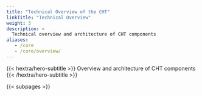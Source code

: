 ```yaml
---
title: "Technical Overview of the CHT"
linkTitle: "Technical Overview"
weight: 3
description: >
  Technical overview and architecture of CHT components
aliases:
   - /core
   - /core/overview/
---
```


{{< hextra/hero-subtitle >}}
  Overview and architecture of CHT components
{{< /hextra/hero-subtitle >}}

{{< subpages >}}
